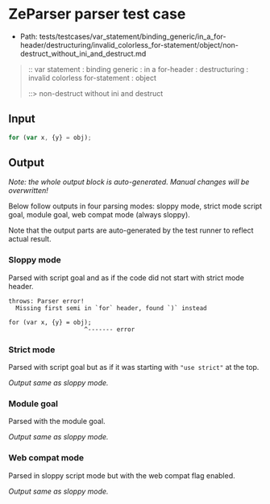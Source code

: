 # ZeParser parser test case

- Path: tests/testcases/var_statement/binding_generic/in_a_for-header/destructuring/invalid_colorless_for-statement/object/non-destruct_without_ini_and_destruct.md

> :: var statement : binding generic : in a for-header : destructuring : invalid colorless for-statement : object
>
> ::> non-destruct without ini and destruct

## Input

`````js
for (var x, {y} = obj);
`````

## Output

_Note: the whole output block is auto-generated. Manual changes will be overwritten!_

Below follow outputs in four parsing modes: sloppy mode, strict mode script goal, module goal, web compat mode (always sloppy).

Note that the output parts are auto-generated by the test runner to reflect actual result.

### Sloppy mode

Parsed with script goal and as if the code did not start with strict mode header.

`````
throws: Parser error!
  Missing first semi in `for` header, found `)` instead

for (var x, {y} = obj);
                     ^------- error
`````

### Strict mode

Parsed with script goal but as if it was starting with `"use strict"` at the top.

_Output same as sloppy mode._

### Module goal

Parsed with the module goal.

_Output same as sloppy mode._

### Web compat mode

Parsed in sloppy script mode but with the web compat flag enabled.

_Output same as sloppy mode._
